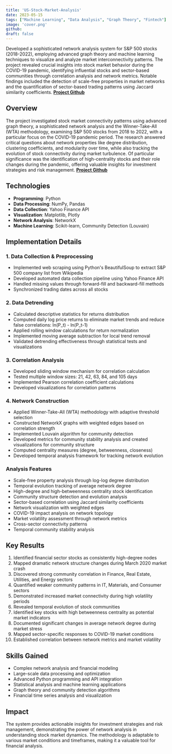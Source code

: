 ```yaml
---
title: 'US-Stock-Market-Analysis'
date: 2023-05-15
tags: ["Machine Learning", "Data Analysis", "Graph Theory", "Fintech"]
image: 'cover.png'
github: 
draft: false
---
```


Developed a sophisticated network analysis system for S&P 500 stocks (2018-2022), employing advanced graph theory and machine learning techniques to visualize and analyze market interconnectivity patterns. The project revealed crucial insights into stock market behavior during the COVID-19 pandemic, identifying influential stocks and sector-based communities through correlation analysis and network metrics. Notable findings included the detection of scale-free properties in market networks and the quantification of sector-based trading patterns using Jaccard similarity coefficients.
[**Project Github**](https://github.com/shubham777/US-Stock-Market-Analysis-using-Network-Graphs)

<!--more-->

## Overview
The project investigated stock market connectivity patterns using advanced graph theory, a sophisticated network analysis and the Winner-Take-All (WTA) methodology, examining S&P 500 stocks from 2018 to 2022, with a particular focus on the COVID-19 pandemic period. The research answered critical questions about network properties like degree distribution, clustering coefficients, and modularity over time, while also tracking the evolution of stock connectivity during market turbulence. Of particular significance was the identification of high-centrality stocks and their role changes during the pandemic, offering valuable insights for investment strategies and risk management.
[**Project Github**](https://github.com/shubham777/US-Stock-Market-Analysis-using-Network-Graphs)

## Technologies
- **Programming**: Python
- **Data Processing**: NumPy, Pandas
- **Data Collection**: Yahoo Finance API
- **Visualization**: Matplotlib, Plotly
- **Network Analysis**: NetworkX
- **Machine Learning**: Scikit-learn, Community Detection (Louvain)

## Implementation Details

### 1. Data Collection & Preprocessing
- Implemented web scraping using Python's BeautifulSoup to extract S&P 500 company list from Wikipedia
- Developed automated data collection pipeline using Yahoo Finance API
- Handled missing values through forward-fill and backward-fill methods
- Synchronized trading dates across all stocks

### 2. Data Detrending
- Calculated descriptive statistics for returns distribution
- Computed daily log price returns to eliminate market trends and reduce false correlations: ln(P_t) - ln(P_t-1)
- Applied rolling window calculations for return normalization
- Implemented moving average subtraction for local trend removal
- Validated detrending effectiveness through statistical tests and visualizations
    
### 3. Correlation Analysis
- Developed sliding window mechanism for correlation calculation
- Tested multiple window sizes: 21, 42, 63, 84, and 105 days
- Implemented Pearson correlation coefficient calculations
- Developed visualizations for correlation patterns

### 4. Network Construction
- Applied Winner-Take-All (WTA) methodology with adaptive threshold selection
- Constructed NetworkX graphs with weighted edges based on correlation strength
- Implemented Louvain algorithm for community detection
- Developed metrics for community stability analysis and created visualizations for community structure
- Computed centrality measures (degree, betweenness, closeness)
- Developed temporal analysis framework for tracking network evolution
  
### Analysis Features
- Scale-free property analysis through log-log degree distribution
- Temporal evolution tracking of average network degree
- High-degree and high-betweenness centrality stock identification
- Community structure detection and evolution analysis
- Sector-based correlation using Jaccard similarity coefficients
- Network visualization with weighted edges
- COVID-19 impact analysis on network topology
- Market volatility assessment through network metrics
- Cross-sector connectivity patterns
- Temporal community stability analysis

## Key Results
1. Identified financial sector stocks as consistently high-degree nodes
2. Mapped dramatic network structure changes during March 2020 market crash
3. Discovered strong community correlation in Finance, Real Estate, Utilities, and Energy sectors
4. Quantified weaker community patterns in IT, Materials, and Consumer sectors
5. Demonstrated increased market connectivity during high volatility periods
6. Revealed temporal evolution of stock communities
7. Identified key stocks with high betweenness centrality as potential market indicators
8. Documented significant changes in average network degree during market stress
9. Mapped sector-specific responses to COVID-19 market conditions
10. Established correlation between network metrics and market volatility

## Skills Gained
- Complex network analysis and financial modeling
- Large-scale data processing and optimization
- Advanced Python programming and API integration
- Statistical analysis and machine learning applications
- Graph theory and community detection algorithms
- Financial time series analysis and visualization

## Impact
The system provides actionable insights for investment strategies and risk management, demonstrating the power of network analysis in understanding stock market dynamics. The methodology is adaptable to various market conditions and timeframes, making it a valuable tool for financial analysis.
